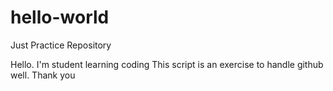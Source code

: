 # hello-world
Just Practice Repository

Hello. I'm student learning coding
This script is an exercise to handle github well.
Thank you
